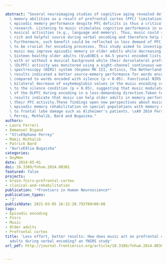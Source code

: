 ---
abstract: "Several neuroimaging studies of cognitive aging revealed deficits in episodic\
  \ memory abilities as a result of prefrontal cortex (PFC) limitations. Improving\
  \ episodic memory performance despite PFC deficits is thus a critical issue in aging\
  \ research. Listening to music stimulates cognitive performance in several non-purely\
  \ musical activities (e.g., language and memory). Thus, music could represent a\
  \ rich and helpful source during verbal encoding and therefore help subsequent retrieval.\
  \ Furthermore, such benefit could be reflected in less demand of PFC, which is known\
  \ to be crucial for encoding processes. This study aimed to investigate whether\
  \ music may improve episodic memory in older adults while decreasing the PFC activity.\
  \ Sixteen healthy older adults ($\u03BC$ = 64.5 years) encoded lists of words presented\
  \ with or without a musical background while their dorsolateral prefrontal cortex\
  \ (DLPFC) activity was monitored using a eight-channel continuous-wave near-infrared\
  \ spectroscopy (NIRS) system (Oxymon Mk III, Artinis, The Netherlands). Behavioral\
  \ results indicated a better source-memory performance for words encoded with music\
  \ compared to words encoded with silence (p < 0.05). Functional NIRS data revealed\
  \ bilateral decrease of oxyhemoglobin values in the music encoding condition compared\
  \ to the silence condition (p < 0.05), suggesting that music modulates the activity\
  \ of the DLPFC during encoding in a less-demanding direction.Taken together, our\
  \ results indicate that music can help older adults in memory performances by decreasing\
  \ their PFC activity.These findings open new perspectives about music as tool for\
  \ episodic memory rehabilitation on special populations with memory deficits due\
  \ to frontal lobe damage such as Alzheimer's patients. \xA9 2014 Ferreri, Bigand,\
  \ Perrey, Muthalib, Bard and Bugaiska."
authors:
- Laura Ferreri
- Emmanuel Bigand
- "St\xE9phane Perrey"
- Makii Muthalib
- Patrick Bard
- "Aur\xE9lia Bugaiska"
categories:
- OxyMon
date: 2014-05-01
doi: 10.3389/fnhum.2014.00301
featured: false
projects:
- brain-fnirs-prefrontal-cortex
- clinical-and-rehabilitation
publication: '*Frontiers in Human Neuroscience*'
publication_types:
- '2'
publishDate: 2021-03-05 16:32:20.793769+00:00
tags:
- Episodic encoding
- Fnirs
- Music
- Older adults
- Prefrontal cortex
title: 'Less effort, better results: How does music act on prefrontal cortex in older
  adults during verbal encoding? an fNIRS study'
url_pdf: http://journal.frontiersin.org/article/10.3389/fnhum.2014.00301/abstract

---
